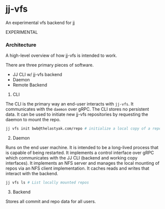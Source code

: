 jj-vfs
=======
An experimental vfs backend for [jj](https://martinvonz.github.io/jj/)

EXPERIMENTAL

### Architecture

A high-level overview of how jj-vfs is intended to work.

There are three primary pieces of software.

* JJ CLI w/ jj-vfs backend
* Daemon
* Remote Backend


1. CLI

The CLI is the primary way an end-user interacts with `jj-vfs`. It communicates with the `daemon` over gRPC. The CLI stores no persistent data. It can be used to initiate new jj-vfs repositories by requesting the daemon to mount the repo.

```bash
jj vfs init bwb@thelastyak.com/repo # initialize a local copy of a repo as bwb
```

2. Daemon

Runs on the end user machine. It is intended to be a long-lived process that is capable of being restarted.
It implements a control interface over gRPC which communicates with the JJ CLI (backend and working copy interfaces). It implements an NFS server and manages the local mounting of repos via an NFS client implementation. It caches reads and writes that interact with the backend.

```bash
jj vfs ls # List locally mounted repos
```

3. Backend

Stores all commit and repo data for all users. 

